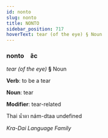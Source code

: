 ```yaml
---
id: nonto
slug: nonto
title: NONTO
sidebar_position: 717
hoverText: tear (of the eye) § Noun
---
```


### nonto&emsp;<span kind="abugida">ƨ̃c</span>

*tear (of the eye)* **§** Noun

**Verb**: to be a tear

**Noun**: tear

**Modifier**: tear-related

Thai น้ำตา nám-dtaa undefined

*Kra-Dai Language Family*